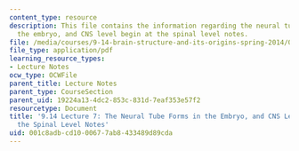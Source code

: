 ```yaml
---
content_type: resource
description: This file contains the information regarding the neural tube forms in
  the embryo, and CNS level begin at the spinal level notes.
file: /media/courses/9-14-brain-structure-and-its-origins-spring-2014/001c8adbcd1000677ab8433489d89cda_MIT9_14S14_Lecture7.pdf
file_type: application/pdf
learning_resource_types:
- Lecture Notes
ocw_type: OCWFile
parent_title: Lecture Notes
parent_type: CourseSection
parent_uid: 19224a13-4dc2-853c-831d-7eaf353e57f2
resourcetype: Document
title: '9.14 Lecture 7: The Neural Tube Forms in the Embryo, and CNS Level Begin at
  the Spinal Level Notes'
uid: 001c8adb-cd10-0067-7ab8-433489d89cda
---
```

